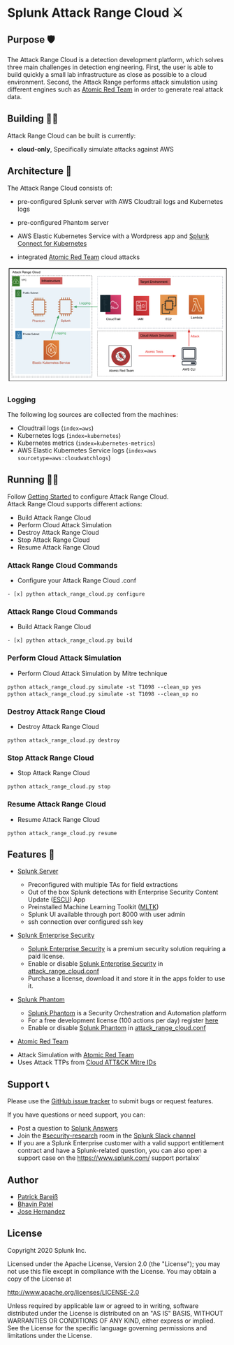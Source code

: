 # Splunk Attack Range Cloud ⚔️

## Purpose 🛡
The Attack Range Cloud is a detection development platform, which solves three main challenges in detection engineering. First, the user is able to build quickly a small lab infrastructure as close as possible to a cloud environment. Second, the Attack Range performs attack simulation using different engines such as [Atomic Red Team](https://github.com/redcanaryco/atomic-red-team) in order to generate real attack data.
## Building 👷‍♂️

Attack Range Cloud can be built is currently:

- **cloud-only**, Specifically simulate attacks against AWS


## Architecture 🏯
The Attack Range Cloud consists of:
- pre-configured Splunk server with AWS Cloudtrail logs and Kubernetes logs
- pre-configured Phantom server
- AWS Elastic Kubernetes Service with a Wordpress app and [Splunk Connect for Kubernetes](https://github.com/splunk/splunk-connect-for-kubernetes)

- integrated [Atomic Red Team](https://github.com/redcanaryco/atomic-red-team) cloud attacks

![Architecture](docs/attack_range_cloud_architecture.png)

### Logging
The following log sources are collected from the machines:
- Cloudtrail logs (```index=aws```)
- Kubernetes logs (```index=kubernetes```)
- Kubernetes metrics (```index=kubernetes-metrics```)
- AWS Elastic Kubernetes Service logs (```index=aws sourcetype=aws:cloudwatchlogs```)

## Running 🏃‍♀️
Follow [Getting Started](https://github.com/splunk/attack_range_cloud/wiki/Configure-Cloud-Attack-Range) to configure Attack Range Cloud.  
Attack Range Cloud supports different actions:
- Build Attack Range Cloud
- Perform Cloud Attack Simulation
- Destroy Attack Range Cloud
- Stop Attack Range Cloud
- Resume Attack Range Cloud

### Attack Range Cloud Commands
- Configure your Attack Range Cloud .conf
```
- [x] python attack_range_cloud.py configure
```

### Attack Range Cloud Commands
- Build Attack Range Cloud
```
- [x] python attack_range_cloud.py build

```

### Perform Cloud Attack Simulation
- Perform Cloud Attack Simulation by Mitre technique
```
python attack_range_cloud.py simulate -st T1098 --clean_up yes
python attack_range_cloud.py simulate -st T1098 --clean_up no
```

### Destroy Attack Range Cloud
- Destroy Attack Range Cloud
```
python attack_range_cloud.py destroy
```

### Stop Attack Range Cloud
- Stop Attack Range Cloud
```
python attack_range_cloud.py stop
```

### Resume Attack Range Cloud
- Resume Attack Range Cloud
```
python attack_range_cloud.py resume
```

## Features 💍
- [Splunk Server](https://github.com/splunk/attack_range/wiki/Splunk-Server)
  * Preconfigured with multiple TAs for field extractions
  * Out of the box Splunk detections with Enterprise Security Content Update ([ESCU](https://splunkbase.splunk.com/app/3449/)) App
  * Preinstalled Machine Learning Toolkit ([MLTK](https://splunkbase.splunk.com/app/2890/))
  * Splunk UI available through port 8000 with user admin
  * ssh connection over configured ssh key

- [Splunk Enterprise Security](https://splunkbase.splunk.com/app/263/)
  * [Splunk Enterprise Security](https://splunkbase.splunk.com/app/263/) is a premium security solution requiring a paid license.
  * Enable or disable [Splunk Enterprise Security](https://splunkbase.splunk.com/app/263/) in [attack_range_cloud.conf](attack_range_cloud.conf)
  * Purchase a license, download it and store it in the apps folder to use it.

- [Splunk Phantom](https://www.splunk.com/en_us/software/splunk-security-orchestration-and-automation.html)
  * [Splunk Phantom](https://www.splunk.com/en_us/software/splunk-security-orchestration-and-automation.html) is a Security Orchestration and Automation platform
  * For a free development license (100 actions per day) register [here](https://my.phantom.us/login/?next=/)
  * Enable or disable [Splunk Phantom](https://www.splunk.com/en_us/software/splunk-security-orchestration-and-automation.html) in [attack_range_cloud.conf](attack_range_cloud.conf)

-  [Atomic Red Team](https://github.com/redcanaryco/atomic-red-team)
  * Attack Simulation with  [Atomic Red Team](https://github.com/redcanaryco/atomic-red-team)
  * Uses Attack TTPs from [Cloud ATT&CK Mitre IDs](https://attack.mitre.org/matrices/enterprise/cloud/)


## Support 📞
Please use the [GitHub issue tracker](https://github.com/splunk/attack_range_cloud/issues) to submit bugs or request features.

If you have questions or need support, you can:

* Post a question to [Splunk Answers](http://answers.splunk.com)
* Join the [#security-research](https://splunk-usergroups.slack.com/archives/C1S5BEF38) room in the [Splunk Slack channel](http://splunk-usergroups.slack.com)
* If you are a Splunk Enterprise customer with a valid support entitlement contract and have a Splunk-related question, you can also open a support case on the https://www.splunk.com/ support portalxx`


## Author
* [Patrick Bareiß](https://twitter.com/bareiss_patrick)
* [Bhavin Patel](https://twitter.com/hackpsy)
* [Jose Hernandez](https://twitter.com/d1vious)



## License

Copyright 2020 Splunk Inc.

Licensed under the Apache License, Version 2.0 (the "License");
you may not use this file except in compliance with the License.
You may obtain a copy of the License at

http://www.apache.org/licenses/LICENSE-2.0

Unless required by applicable law or agreed to in writing, software
distributed under the License is distributed on an "AS IS" BASIS,
WITHOUT WARRANTIES OR CONDITIONS OF ANY KIND, either express or implied.
See the License for the specific language governing permissions and
limitations under the License.
